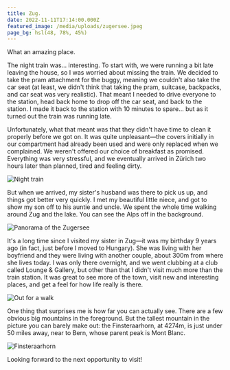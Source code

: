```yaml
---
title: Zug.
date: 2022-11-11T17:14:00.000Z
featured_image: /media/uploads/zugersee.jpeg
page_bg: hsl(48, 78%, 45%)
---
```


What an amazing place.

The night train was... interesting. To start with, we were running a bit late leaving the house, so I was worried about missing the train. We decided to take the pram attachment for the buggy, meaning we couldn't also take the car seat (at least, we didn't think that taking the pram, suitcase, backpacks, and car seat was very realistic). That meant I needed to drive everyone to the station, head back home to drop off the car seat, and back to the station. I made it back to the station with 10 minutes to spare... but as it turned out the train was running late.

Unfortunately, what that meant was that they didn't have time to clean it properly before we got on. It was quite unpleasant—the covers initially in our compartment had already been used and were only replaced when we complained. We weren't offered our choice of breakfast as promised. Everything was very stressful, and we eventually arrived in Zürich two hours later than planned, tired and feeling dirty.

![Night train](/media/uploads/zug/train.jpeg)

But when we arrived, my sister's husband was there to pick us up, and things got better very quickly. I met my beautiful little niece, and got to show my son off to his auntie and uncle. We spent the whole time walking around Zug and the lake. You can see the Alps off in the background.

![Panorama of the Zugersee](/media/uploads/zug/panorama.jpeg)

It's a long time since I visited my sister in Zug—it was my birthday 9 years ago (in fact, just before I moved to Hungary). She was living with her boyfriend and they were living with another couple, about 300m from where she lives today. I was only there overnight, and we went clubbing at a club called Lounge & Gallery, but other than that I didn't visit much more than the train station. It was great to see more of the town, visit new and interesting places, and get a feel for how life really is there.

![Out for a walk](/media/uploads/zug/walk.jpeg)

One thing that surprises me is how far you can actually see. There are a few obvious big mountains in the foreground. But the tallest mountain in the picture you can barely make out: the Finsteraarhorn, at 4274m, is just under 50 miles away, near to Bern, whose parent peak is Mont Blanc.

![Finsteraarhorn](/media/uploads/zug/finsteraarhorn.jpeg)

Looking forward to the next opportunity to visit!
